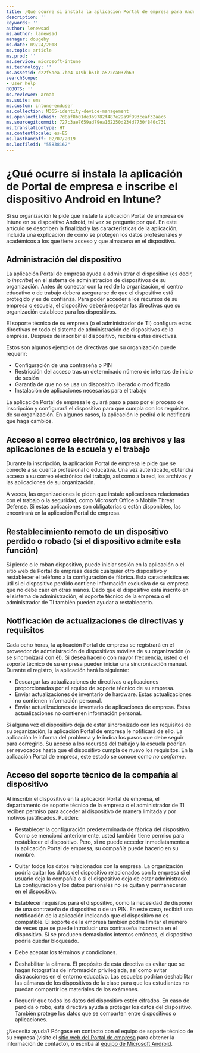 ```yaml
---
title: ¿Qué ocurre si instala la aplicación Portal de empresa para Android?
description: ''
keywords: ''
author: lenewsad
ms.author: lanewsad
manager: dougeby
ms.date: 09/24/2018
ms.topic: article
ms.prod: ''
ms.service: microsoft-intune
ms.technology: ''
ms.assetid: d22f5aea-7be4-419b-b51b-a522ca037b69
searchScope:
- User help
ROBOTS: ''
ms.reviewer: arnab
ms.suite: ems
ms.custom: intune-enduser
ms.collection: M365-identity-device-management
ms.openlocfilehash: 7d8af8b01de3b9782f487e29a9f993ceaf32aac6
ms.sourcegitcommit: 727c3ae7659ad79ea162250d234d7730f840c731
ms.translationtype: HT
ms.contentlocale: es-ES
ms.lasthandoff: 02/07/2019
ms.locfileid: "55838162"
---
```

# <a name="what-happens-if-you-install-the-company-portal-app-and-enroll-your-android-device-in-intune"></a>¿Qué ocurre si instala la aplicación de Portal de empresa e inscribe el dispositivo Android en Intune?

Si su organización le pide que instale la aplicación Portal de empresa de Intune en su dispositivo Android, tal vez se pregunte por qué. En este artículo se describen la finalidad y las características de la aplicación, incluida una explicación de cómo se protegen los datos profesionales y académicos a los que tiene acceso y que almacena en el dispositivo.

## <a name="gets-your-device-managed"></a>Administración del dispositivo
La aplicación Portal de empresa ayuda a administrar el dispositivo (es decir, lo *inscribe*) en el sistema de administración de dispositivos de su organización. Antes de conectar con la red de la organización, el centro educativo o de trabajo deberá asegurarse de que el dispositivo está protegido y es de confianza. Para poder acceder a los recursos de su empresa o escuela, el dispositivo deberá respetar las directivas que su organización establece para los dispositivos. 

El soporte técnico de su empresa (o el administrador de TI) configura estas directivas en todo el sistema de administración de dispositivos de la empresa. Después de inscribir el dispositivo, recibirá estas directivas. 

Estos son algunos ejemplos de directivas que su organización puede requerir:
* Configuración de una contraseña o PIN
* Restricción del acceso tras un determinado número de intentos de inicio de sesión
* Garantía de que no se usa un dispositivo liberado o modificado
* Instalación de aplicaciones necesarias para el trabajo

La aplicación Portal de empresa le guiará paso a paso por el proceso de inscripción y configurará el dispositivo para que cumpla con los requisitos de su organización. En algunos casos, la aplicación le pedirá o le notificará que haga cambios.

## <a name="gives-you-access-to-work-and-school-apps-work-files-and-email"></a>Acceso al correo electrónico, los archivos y las aplicaciones de la escuela y el trabajo
Durante la inscripción, la aplicación Portal de empresa le pide que se conecte a su cuenta profesional o educativa. Una vez autenticado, obtendrá acceso a su correo electrónico del trabajo, así como a la red, los archivos y las aplicaciones de su organización. 

A veces, las organizaciones le piden que instale aplicaciones relacionadas con el trabajo o la seguridad, como Microsoft Office o Mobile Threat Defense. Si estas aplicaciones son obligatorias o están disponibles, las encontrará en la aplicación Portal de empresa.

## <a name="lets-you-remotely-reset-a-lost-or-stolen-device-if-device-supports-it"></a>Restablecimiento remoto de un dispositivo perdido o robado (si el dispositivo admite esta función)
Si pierde o le roban dispositivo, puede iniciar sesión en la aplicación o el sitio web de Portal de empresa desde cualquier otro dispositivo y restablecer el teléfono a la configuración de fábrica. Esta característica es útil si el dispositivo perdido contiene información exclusiva de su empresa que no debe caer en otras manos. Dado que el dispositivo está inscrito en el sistema de administración, el soporte técnico de la empresa o el administrador de TI también pueden ayudar a restablecerlo.  

## <a name="notifies-you-of-policy-updates-and-requirements"></a>Notificación de actualizaciones de directivas y requisitos
Cada ocho horas, la aplicación Portal de empresa se registrará en el proveedor de administración de dispositivos móviles de su organización (o se sincronizará con él). Si desea hacerlo con mayor frecuencia, usted o el soporte técnico de su empresa pueden iniciar una sincronización manual. Durante el registro, la aplicación hará lo siguiente:  
* Descargar las actualizaciones de directivas o aplicaciones proporcionadas por el equipo de soporte técnico de su empresa.  
* Enviar actualizaciones de inventario de hardware. Estas actualizaciones no contienen información personal.  
* Enviar actualizaciones de inventario de aplicaciones de empresa. Estas actualizaciones no contienen información personal.  

Si alguna vez el dispositivo deja de estar sincronizado con los requisitos de su organización, la aplicación Portal de empresa le notificará de ello. La aplicación le informa del problema y le indica los pasos que debe seguir para corregirlo. Su acceso a los recursos del trabajo y la escuela podrían ser revocados hasta que el dispositivo cumpla de nuevo los requisitos. En la aplicación Portal de empresa, este estado se conoce como *no conforme*. 

## <a name="permits-company-support-access-to-your-device"></a>Acceso del soporte técnico de la compañía al dispositivo
Al inscribir el dispositivo en la aplicación Portal de empresa, el departamento de soporte técnico de la empresa o el administrador de TI reciben permiso para acceder al dispositivo de manera limitada y por motivos justificados. Pueden:  

* Restablecer la configuración predeterminada de fábrica del dispositivo. Como se mencionó anteriormente, usted también tiene permiso para restablecer el dispositivo. Pero, si no puede acceder inmediatamente a la aplicación Portal de empresa, su compañía puede hacerlo en su nombre.  

* Quitar todos los datos relacionados con la empresa. La organización podría quitar los datos del dispositivo relacionados con la empresa si el usuario deja la compañía o si el dispositivo deja de estar administrado. La configuración y los datos personales no se quitan y permanecerán en el dispositivo.  

* Establecer requisitos para el dispositivo, como la necesidad de disponer de una contraseña de dispositivo o de un PIN. En este caso, recibirá una notificación de la aplicación indicando que el dispositivo no es compatible. El soporte de la empresa también podría limitar el número de veces que se puede introducir una contraseña incorrecta en el dispositivo. Si se producen demasiados intentos erróneos, el dispositivo podría quedar bloqueado.  

* Debe aceptar los términos y condiciones.  

* Deshabilitar la cámara. El propósito de esta directiva es evitar que se hagan fotografías de información privilegiada, así como evitar distracciones en el entorno educativo. Las escuelas podrían deshabilitar las cámaras de los dispositivos de la clase para que los estudiantes no puedan compartir los materiales de los exámenes.  

* Requerir que todos los datos del dispositivo estén cifrados. En caso de pérdida o robo, esta directiva ayuda a proteger los datos del dispositivo. También protege los datos que se comparten entre dispositivos o aplicaciones.  

¿Necesita ayuda? Póngase en contacto con el equipo de soporte técnico de su empresa (visite el [sitio web del Portal de empresa](https://go.microsoft.com/fwlink/?linkid=2010980) para obtener la información de contacto), o escriba al <a href="mailto:wintunedroidfbk@microsoft.com?subject=I'm having trouble installing the Company Portal app on my Android device&body=Describe the issue you're experiencing here.">equipo de Microsoft Android</a>.
